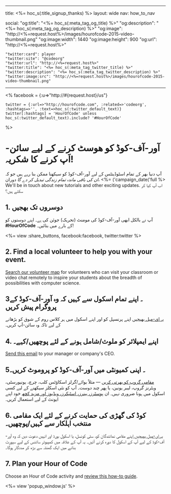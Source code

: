 ---
  title: <%= hoc_s(:title_signup_thanks) %>
  layout: wide
  nav: how_to_nav

  social:
    "og:title": "<%= hoc_s(:meta_tag_og_title) %>"
    "og:description": "<%= hoc_s(:meta_tag_og_description) %>"
    "og:image": "http://<%=request.host%>/images/hourofcode-2015-video-thumbnail.png"
    "og:image:width": 1440
    "og:image:height": 900
    "og:url": "http://<%=request.host%>"

    "twitter:card": player
    "twitter:site": "@codeorg"
    "twitter:url": "http://<%=request.host%>"
    "twitter:title": "<%= hoc_s(:meta_tag_twitter_title) %>"
    "twitter:description": "<%= hoc_s(:meta_tag_twitter_description) %>"
    "twitter:image:src": "http://<%=request.host%>/images/hourofcode-2015-video-thumbnail.png"
  ---

<%
    facebook = {:u=>"http://#{request.host}/us"}

    twitter = {:url=>"http://hourofcode.com", :related=>'codeorg', :hashtags=>'', :text=>hoc_s(:twitter_default_text)}
    twitter[:hashtags] = 'HourOfCode' unless hoc_s(:twitter_default_text).include? '#HourOfCode'
%>

# آور-آف-کوڈ کو ھوسٹ کرنے کے لیے سائن-اَپ کرنے کا شکریہ!

آپ دنیا بھر کے تمام اسٹوڈینٹس کے لیے آور-آف-کوڈ کو سیکھنا ممکن بنا رہے ہیں جو کہ *ان کی باقی ماندہ تمام زندگی تبدیل کر دے گا* دوران، <%= ('campaign_date('full %> We'll be in touch about new tutorials and other exciting updates. اب آپ کیا کر سکتے ہیں؟

## 1. دوسروں تک بھجیں

آپ نے بالکل ابھی آور-آف-کوڈ کی مومنٹ (تحریک) جوئن کی ہے۔ اپنے دوستوں کو **#HourOfCode** کے بارے میں بتائیں۔!

<%= view :share_buttons, facebook:facebook, twitter:twitter %>

## 2. Find a local volunteer to help you with your event.

[Search our volunteer map](<%= resolve_url('https://code.org/volunteer/local') %>) for volunteers who can visit your classroom or video chat remotely to inspire your students about the breadth of possibilities with computer science.

## 3۔ اپنے تمام اسکول سے کہیں کہ وہ آور-آف-کوڈ کے پروگرام پیش کریں

[ یہ ای-میل بھیجیں](<%= resolve_url('/promote/resources#sample-emails') %>) اپنے پرنسپل کو اور اپنے اسکول میں ہر کلاس روم کے شوق کو بڑھانے کے لیے تاکہ وہ سائن-اَپ کریں۔

## 4. اپنے ایمپلائر کو ملوث/شامل ہونے کے لئے پوچھیں/کہے۔

[Send this email](<%= resolve_url('/promote/resources#sample-emails') %>) to your manager or company's CEO.

## 5۔ اپنی کمیونٹی میں آور-آف-کوڈ کو پروموٹ کریں۔

[ مقامی گروپ کو بھرتی کریں](<%= resolve_url('/promote/resources#sample-emails') %>) — مثلاً بوائے/گرلز اسکاؤٹس کلب، چرچ، یونیورسٹی، ویٹرنز گروپ، لیبر یونین، یا پھر چند دوست۔ آپ کو نئی اسکلز سیکھنے کے لیے کسی اسکول میں ہونا ضروری نہیں۔ ان [ پوسٹرز، بینرز، اسٹیکرز، ویڈیوز اور مزید کچھ](<%= resolve_url('/promote/resources') %>) خود اپنے ایونٹ کے لیے استعمال کریں۔

## 6. کوڈ کی گھڑی کی حمایت کرنے کے لئے ایک مقامی منتخب اہلکار سے کہیں/پوچھیں۔

[ یہ ای-میل بھیجیں ](<%= resolve_url('/promote/resources#sample-emails') %>) اپنے مقامی نمائندگان کو، سٹی کونسل، یا اسکول بورڈ اور انہیں دعوت دیں کہ وہ آور-آف-کوڈ کے لیے آپ کے اسکول کا دورہ کرنے آئیں۔ یہ آپ کے علاقہ میں کمپیوٹر سائنس کے لیے سپورٹ بنانے میں ایک گھنٹہ سے بڑھ کر مددگار ہوگا۔

## 7. Plan your Hour of Code

Choose an Hour of Code activity and [review this how-to guide](<%= resolve_url('/how-to') %>).

<%= view 'popup_window.js' %>